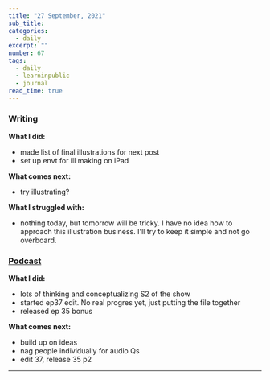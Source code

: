 ```yaml
---
title: "27 September, 2021"
sub_title: 
categories:
  - daily
excerpt: ""
number: 67
tags:
  - daily
  - learninpublic
  - journal
read_time: true
---
```


### Writing
**What I did:** 
  - made list of final illustrations for next post
  - set up envt for ill making on iPad

**What comes next:**
  - try illustrating?

**What I struggled with:**
  - nothing today, but tomorrow will be tricky. I have no idea how to approach this illustration business. I'll try to keep it simple and not go overboard. 

### [Podcast](http://frndshiptime.com)
**What I did:** 
  - lots of thinking and conceptualizing S2 of the show
  - started ep37 edit. No real progres yet, just putting the file together
  - released ep 35 bonus
  
**What comes next:**
  - build up on ideas
  - nag people individually for audio Qs
  - edit 37, release 35 p2

---
